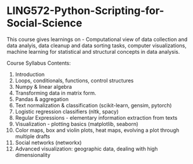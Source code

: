 # LING572-Python-Scripting-for-Social-Science

This course gives learnings on - Computational view of data collection and data analyis, data cleanup and data sorting tasks, computer visualizations, machine learning for statistical and structural concepts in data analysis.

Course Syllabus Contents:
1. Introduction
2. Loops, conditionals, functions, control structures
3. Numpy & linear algebra
4. Transforming data in matrix form.
5. Pandas & aggregation
6. Text normalization & classification (scikit-learn, gensim, pytorch)
7. Logistic regression classifiers (nltk, spacy)
8. Regular Expressions - elementary information extraction from texts
9. Visualization - plotting basics (matplotlib, seaborn)
10. Color maps, box and violin plots, heat maps, evolving a plot through multiple drafts
11. Social networks (networkx)
12. Advanced visualization: geographic data, dealing with high dimensionality
